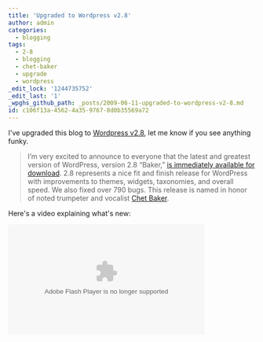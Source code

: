 ```yaml
---
title: 'Upgraded to Wordpress v2.8'
author: admin
categories:
  - blogging
tags:
  - 2-8
  - blogging
  - chet-baker
  - upgrade
  - wordpress
_edit_lock: '1244735752'
_edit_last: '1'
_wpghs_github_path: _posts/2009-06-11-upgraded-to-wordpress-v2-8.md
id: c106f13a-4562-4a35-9767-8d0b35569a72
---
```

<p>I've upgraded this blog to <a href="http://wordpress.org/development/2009/06/wordpress-28/">Wordpress v2.8</a>, let me know if you see anything funky.</p>
<blockquote><p>I’m very excited to announce to everyone that the latest and greatest version of WordPress, version 2.8 “Baker,” <a href="http://wordpress.org/download/">is immediately available for download</a>. 2.8 represents a nice fit and finish release for WordPress with improvements to themes, widgets, taxonomies, and overall speed. We also fixed over 790 bugs. This release is named in honor of noted trumpeter and vocalist <a href="http://en.wikipedia.org/wiki/Chet_Baker">Chet Baker</a>.</p></blockquote>
<p>Here's a video explaining what's new:</p>
<p><embed src="http://v.wordpress.com/Pu3T4X8l" type="application/x-shockwave-flash" width="400" height="224" allowscriptaccess="always" allowfullscreen="true"></embed></p>
